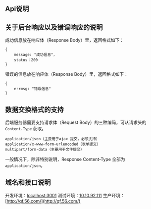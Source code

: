 ## Api说明

## 关于后台响应以及错误响应的说明

成功信息放在响应体（Response Body）里，返回格式如下：

```
{
    message: "成功信息"，
    status：200
}
```

错误的信息放在响应体（Response Body）里，返回格式如下：

```
{
    errmsg: "错误信息"
}
```

## 数据交换格式的支持

后端服务器需要支持请求体（Request Body）的三种编码，可从请求头的 `Content-Type` 获取。

```
application/json（主要用于ajax 提交，必须支持）
application/x-www-form-urlencoded（表单提交）
multipart/form-data（主要用于文件提交）
```

一般情况下，除非特别说明，Response Content-Type 全部为 `application/json`。

## 域名和接口说明

开发环境：[localhost:3001](localhost:3001)
测试环境：[10.10.92.111](10.10.92.111)
生产环境：[http://qf.56.com/](http://qf.56.com/)
